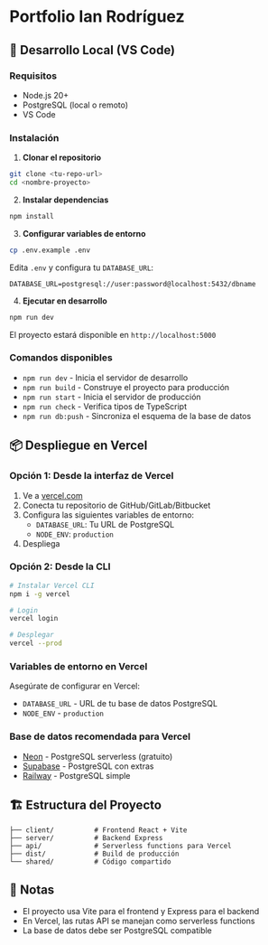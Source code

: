 
# Portfolio Ian Rodríguez

## 🚀 Desarrollo Local (VS Code)

### Requisitos
- Node.js 20+
- PostgreSQL (local o remoto)
- VS Code

### Instalación

1. **Clonar el repositorio**
```bash
git clone <tu-repo-url>
cd <nombre-proyecto>
```

2. **Instalar dependencias**
```bash
npm install
```

3. **Configurar variables de entorno**
```bash
cp .env.example .env
```

Edita `.env` y configura tu `DATABASE_URL`:
```
DATABASE_URL=postgresql://user:password@localhost:5432/dbname
```

4. **Ejecutar en desarrollo**
```bash
npm run dev
```

El proyecto estará disponible en `http://localhost:5000`

### Comandos disponibles

- `npm run dev` - Inicia el servidor de desarrollo
- `npm run build` - Construye el proyecto para producción
- `npm run start` - Inicia el servidor de producción
- `npm run check` - Verifica tipos de TypeScript
- `npm run db:push` - Sincroniza el esquema de la base de datos

## 📦 Despliegue en Vercel

### Opción 1: Desde la interfaz de Vercel

1. Ve a [vercel.com](https://vercel.com)
2. Conecta tu repositorio de GitHub/GitLab/Bitbucket
3. Configura las siguientes variables de entorno:
   - `DATABASE_URL`: Tu URL de PostgreSQL
   - `NODE_ENV`: `production`
4. Despliega

### Opción 2: Desde la CLI

```bash
# Instalar Vercel CLI
npm i -g vercel

# Login
vercel login

# Desplegar
vercel --prod
```

### Variables de entorno en Vercel

Asegúrate de configurar en Vercel:
- `DATABASE_URL` - URL de tu base de datos PostgreSQL
- `NODE_ENV` - `production`

### Base de datos recomendada para Vercel

- [Neon](https://neon.tech) - PostgreSQL serverless (gratuito)
- [Supabase](https://supabase.com) - PostgreSQL con extras
- [Railway](https://railway.app) - PostgreSQL simple

## 🏗️ Estructura del Proyecto

```
├── client/          # Frontend React + Vite
├── server/          # Backend Express
├── api/             # Serverless functions para Vercel
├── dist/            # Build de producción
└── shared/          # Código compartido
```

## 📝 Notas

- El proyecto usa Vite para el frontend y Express para el backend
- En Vercel, las rutas API se manejan como serverless functions
- La base de datos debe ser PostgreSQL compatible
